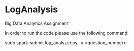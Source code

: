 # LogAnalysis
Big Data Analytics Assignment

In order to run the code please use the following command:

sudo spark-submit log_analyzer.py -q <question_number> <input1> <input2>
